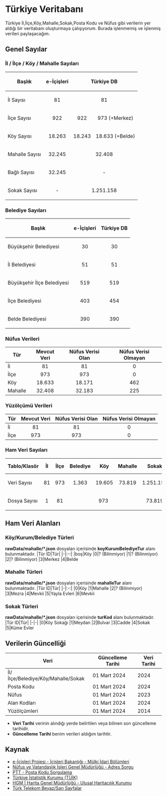 # Türkiye Veritabanı
Türkiye İl,İlçe,Köy,Mahalle,Sokak,Posta Kodu ve Nüfus gibi verilerin yer aldığı bir veritabanı oluşturmaya çalışıyorum. Burada işlenmemiş ve işlenmiş verileri paylaşacağım.

## Genel Sayılar

### İl / İlçe / Köy / Mahalle Sayıları
<table>
    <thead>
        <tr>
            <th><p align="center">Başlık</p></th>
            <th><p align="center">e-İçişleri</p></th>
            <th colspan=2><p align="center">Türkiye DB</p></th>
        </tr>
    </thead>
    <tbody>
        <tr>
            <td><p align="left">İl Sayısı</p></td>
            <td><p align="center">81</p></td>
            <td colspan=2><p align="center">81</p></td>
        </tr>
        <tr>
            <td><p align="left">İlçe Sayısı</p></td>
            <td><p align="center">922</p></td>
            <td><p align="center">922</p></td>
            <td><p align="center">973 (+Merkez)</p></td>
        </tr>
        <tr>
            <td><p align="left">Köy Sayısı</p></td>
            <td><p align="center">18.263</p></td>
            <td><p align="center">18.243</p></td>
            <td><p align="center">18.633 (+Belde)</p></td>
        </tr>
        <tr>
            <td><p align="left">Mahalle Sayısı</p></td>
            <td><p align="center">32.245</p></td>
            <td colspan=2><p align="center">32.408</p></td>
        </tr>
        <tr>
            <td><p align="left">Bağlı Sayısı</p></td>
            <td><p align="center">32.245</p></td>
            <td colspan=2><p align="center">-</p></td>
        </tr>
        <tr>
            <td><p align="left">Sokak Sayısı</p></td>
            <td><p align="center">-</p></td>
            <td colspan=2><p align="center">1.251.158</p></td>
        </tr>
    </tbody>
</table>

### Belediye Sayıları
<table>
    <thead>
        <tr>
            <th><p align="center">Başlık</p></th>
            <th><p align="center">e-İçişleri</p></th>
            <th colspan=2><p align="center">Türkiye DB</p></th>
        </tr>
    </thead>
    <tbody>
        <tr>
            <td><p align="left">Büyükşehir Belediyesi</p></td>
            <td><p align="center">30</p></td>
            <td colspan=2><p align="center">30</p></td>
        </tr>
        <tr>
            <td><p align="left">İl Belediyesi</p></td>
            <td><p align="center">51</p></td>
            <td colspan=2><p align="center">51</p></td>
        </tr>
        <tr>
            <td><p align="left">Büyükşehir İlçe Belediyesi</p></td>
            <td><p align="center">519</p></td>
            <td colspan=2><p align="center">519</p></td>
        </tr>
        <tr>
            <td><p align="left">İlçe Belediyesi</p></td>
            <td><p align="center">403</p></td>
            <td colspan=2><p align="center">454</p></td>
        </tr>
        <tr>
            <td><p align="left">Belde Belediyesi</p></td>
            <td><p align="center">390</p></td>
            <td colspan=2><p align="center">390</p></td>
        </tr>
    </tbody>
</table>

### Nüfus Verileri
|Tür|Mevcut Veri|Nüfus Verisi Olan| Nüfus Verisi Olmayan|
|-|:-:|:-:|:-:|
|İl|81|81|0
|İlçe|973|973|0
|Köy|18.633|18.171|462
|Mahalle|32.408|32.183|225

### Yüzölçümü Verileri
|Tür|Mevcut Veri|Nüfus Verisi Olan| Nüfus Verisi Olmayan|
|-|:-:|:-:|:-:|
|İl|81|81|0
|İlçe|973|973|0

### Ham Veri Sayıları
<table>
    <thead>
        <tr>
            <th>Tablo/Klasör</th>
            <th>İl</th>
            <th>İlçe</th>
            <th>Belediye</th>
            <th>Köy</th>
            <th>Mahalle</th>
            <th>Sokak</th>
            <th>Posta Kodu</th>
            <th>Alan Kodu</th>
        </tr>
    </thead>
    <tbody>
        <tr>
            <td>Veri Sayısı</td>
            <td><p align="center">81</p></td>
            <td><p align="center">973</p></td>
            <td><p align="center">1.363</p></td>
            <td><p align="center">19.605</p></td>
            <td><p align="center">73.819</p></td>
            <td><p align="center">1.251.158</p></td>
            <td><p align="center">-</p></td>
            <td><p align="center">82</p></td>
        </tr>
        <tr>
            <td>Dosya Sayısı</td>
            <td><p align="center">1</p></td>
            <td><p align="center">81</p></td>
            <td colspan=3><p align="center">973</p></td>
            <td><p align="center">73.819</p></td>
            <td><p align="center">973</p></td>
            <td><p align="center">1</p></td>
        </tr>
    </tbody>
</table>

## Ham Veri Alanları

### Köy/Kurum/Belediye Türleri
**rawData/mahalle/*.json** dosyaları içerisinde **koyKurumBelediyeTur** alanı bulunmaktadır.
|Tür ID|Tür|
|-|:-:|
|boş|Köy
|0|? (Bilinmiyor)
|1|? (Bilinmiyor)
|2|? (Bilinmiyor)
|3|Merkez
|4|Belde

### Mahalle Türleri
**rawData/mahalle/\*.json** dosyaları içerisinde **mahalleTur** alanı bulunmaktadır.
|Tür ID|Tür|
|-|:-:|
|0|Köy
|1|Mahalle
|2|? (Bilinmiyor)
|3|Mezra
|4|Mevkii
|5|Yayla Evleri
|6|Mevkii

### Sokak Türleri
**rawData/mahalle/\*.json** dosyaları içerisinde **turKod** alanı bulunmaktadır.
|Tür ID|Tür|
|-|-|
|0|Köy Sokağı
|1|Meydan
|2|Bulvar
|3|Cadde
|4|Sokak
|5|Küme Evler

## Verilerin Güncelliği
|Veri|Güncelleme Tarihi|Veri Tarihi|
|-|-|-|
|İl/İlçe/Belediye/Köy/Mahalle/Sokak|01 Mart 2024|2024
|Posta Kodu|01 Mart 2024|2024
|Nüfus|01 Mart 2024|2023
|Alan Kodları|01 Mart 2024|2024
|Yüzölçümleri|01 Mart 2024|2014
* **Veri Tarihi** verinin alındığı yerde belirtilen veya bilinen son güncelleme tarihidir.
* **Güncelleme Tarihi** benim verileri aldığım tarihtir.
## Kaynak
- [e-İçişleri Projesi -  İçişleri Bakanlığı - Mülki İdari Bölümleri](https://www.e-icisleri.gov.tr/Anasayfa/MulkiIdariBolumleri.aspx)
- [Nüfus ve Vatandaşlık İşleri Genel Müdürlüğü - Adres Sorgu](https://adres.nvi.gov.tr/VatandasIslemleri/AdresSorgu)
- [PTT - Posta Kodu Sorgulama](https://postakodu.ptt.gov.tr/)
- [Türkiye İstatistik Kurumu (TÜİK)](https://data.tuik.gov.tr/)
- [HGM | Harita Genel Müdürlüğü - Ulusal Haritacılık Kurumu](https://www.harita.gov.tr/il-ve-ilce-yuzolcumleri)
- [Türk Telekom Beyaz/Sarı Sayfalar](http://www.ttrehber.turktelekom.com.tr/AreaCodes)